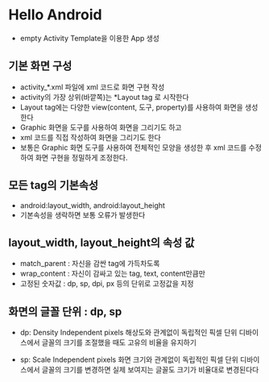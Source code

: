 # Hello Android

* empty Activity Template을 이용한 App 생성

## 기본 화면 구성
* activity_*.xml 파일에 xml 코드로 화면 구현 작성
* activity의 가장 상위(바깥쪽)는 *Layout tag 로 시작한다
* Layout tag에는 다양한 view(content, 도구, property)를 사용하여 화면을 생성한다
* Graphic 화면을 도구를 사용하여 화면을 그리기도 하고
* xml 코드를 직접 작성하여 화면을 그리기도 한다
* 보통은 Graphic 화면 도구를 사용하여 전체적인 모양을 생성한 후
xml 코드를 수정하여 화면 구현을 정밀하게 조정한다.

## 모든 tag의 기본속성
* android:layout_width, android:layout_height
* 기본속성을 생락하면 보통 오류가 발생한다

## layout_width, layout_height의 속성 값
* match_parent : 자신을 감싼 tag에 가득차도록
* wrap_content : 자신이 감싸고 있는 tag, text, content만큼만
* 고정된 숫자값 : dp, sp, dpi, px 등의 단위로 고정값을 지정

## 화면의 글꼴 단위 : dp, sp
* dp: Density Independent pixels
해상도와 관계없이 독립적인 픽셀 단위
디바이스에서 글꼴의 크기를 조절했을 때도 고유의 비율을 유지하기

* sp: Scale Independent pixels
화면 크기와 관계없이 독립적인 픽셀 단위
디바이스에서 글꼴의 크기를 변경하면 실제 보여지는 글꼴도
크기가 비율대로 변경된다다